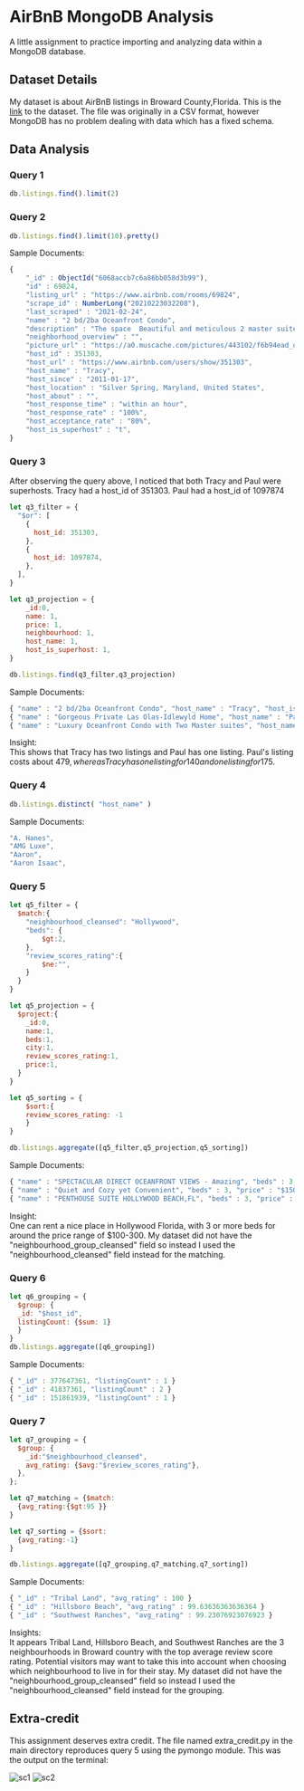 # AirBnB MongoDB Analysis

A little assignment to practice importing and analyzing data within a MongoDB database.


## Dataset Details
My dataset is about AirBnB listings in Broward County,Florida. This is the [link](http://data.insideairbnb.com/united-states/fl/broward-county/2021-02-23/data/listings.csv.gz) to the dataset. The file was originally in a CSV format, however MongoDB has no problem dealing with data which has a fixed schema.  
  

## Data Analysis

### Query 1
```javascript
db.listings.find().limit(2)
```  

### Query 2

```javascript
db.listings.find().limit(10).pretty()
```  
Sample Documents:

```javascript
{
	"_id" : ObjectId("6068accb7c6a86bb058d3b99"),
	"id" : 69824,
	"listing_url" : "https://www.airbnb.com/rooms/69824",
	"scrape_id" : NumberLong("20210223032208"),
	"last_scraped" : "2021-02-24",
	"name" : "2 bd/2ba Oceanfront Condo",
	"description" : "The space  Beautiful and meticulous 2 master suite luxury oceanfront condo fully furnished and equipped with WIFI, digital cable and unlimited long distance in the US and Canada.    Building is full of amenities including tennis court, swimming pool, jacuzzi, workout room, covered and valet parking, direct beach access. Call for additional details.",
	"neighborhood_overview" : "",
	"picture_url" : "https://a0.muscache.com/pictures/443102/f6b94ead_original.jpg",
	"host_id" : 351303,
	"host_url" : "https://www.airbnb.com/users/show/351303",
	"host_name" : "Tracy",
	"host_since" : "2011-01-17",
	"host_location" : "Silver Spring, Maryland, United States",
	"host_about" : "",
	"host_response_time" : "within an hour",
	"host_response_rate" : "100%",
	"host_acceptance_rate" : "80%",
	"host_is_superhost" : "t",
}

```

### Query 3  
After observing the query above, I noticed that both Tracy and Paul were superhosts. Tracy had a host_id of 351303. Paul had a host_id of 1097874

```javascript
let q3_filter = {
  "$or": [
    {
      host_id: 351303,
    },
    {
      host_id: 1097874,
    },
  ],
}

let q3_projection = {
    _id:0, 
    name: 1,
    price: 1, 
    neighbourhood: 1, 
    host_name: 1, 
    host_is_superhost: 1,
}

db.listings.find(q3_filter,q3_projection)
```  
Sample Documents: 
```javascript  
{ "name" : "2 bd/2ba Oceanfront Condo", "host_name" : "Tracy", "host_is_superhost" : "t", "neighbourhood" : "", "price" : "$140.00" }
{ "name" : "Gorgeous Private Las Olas-Idlewyld Home", "host_name" : "Paul", "host_is_superhost" : "t", "neighbourhood" : "Fort Lauderdale, Florida, United States", "price" : "$479.00" }
{ "name" : "Luxury Oceanfront Condo with Two Master suites", "host_name" : "Tracy", "host_is_superhost" : "t", "neighbourhood" : "", "price" : "$175.00" }
```
Insight:  
This shows that Tracy has two listings and Paul has one listing. Paul's listing costs about 479$, whereas Tracy has one listing for 140 and one listing for 175$.

### Query 4  
```javascript  
db.listings.distinct( "host_name" )
```  
Sample Documents:
```javascript
"A. Hanes",
"AMG Luxe",
"Aaron",
"Aaron Isaac",
```

### Query 5
```javascript
let q5_filter = {
  $match:{
    "neighbourhood_cleansed": "Hollywood",
    "beds": {
        $gt:2,
    },
    "review_scores_rating":{
        $ne:"",
    }
  }
}

let q5_projection = {
  $project:{
    _id:0,
    name:1,
    beds:1,
    city:1,
    review_scores_rating:1,
    price:1,
  }
}

let q5_sorting = {
    $sort:{
    review_scores_rating: -1
    }
}

db.listings.aggregate([q5_filter,q5_projection,q5_sorting])
```

Sample Documents: 
```javascript
{ "name" : "SPECTACULAR DIRECT OCEANFRONT VIEWS - Amazing", "beds" : 3, "price" : "$125.00", "review_scores_rating" : 100 }
{ "name" : "Quiet and Cozy yet Convenient", "beds" : 3, "price" : "$150.00", "review_scores_rating" : 100 }
{ "name" : "PENTHOUSE SUITE HOLLYWOOD BEACH,FL", "beds" : 3, "price" : "$128.00", "review_scores_rating" : 100 }
```  
  
Insight:  
One can rent a nice place in Hollywood Florida, with 3 or more beds for around the price range of $100-300. My dataset did not have the "neighbourhood_group_cleansed" field so instead I used the "neighbourhood_cleansed" field instead for the matching.

### Query 6

```javascript
let q6_grouping = {
  $group: {
  _id: "$host_id",
  listingCount: {$sum: 1}
  }
}
db.listings.aggregate([q6_grouping])
```
Sample Documents: 
```javascript
{ "_id" : 377647361, "listingCount" : 1 }
{ "_id" : 41837361, "listingCount" : 2 }
{ "_id" : 151861939, "listingCount" : 1 }
```

### Query 7

```javascript
let q7_grouping = {
  $group: {
    _id:"$neighbourhood_cleansed",
    avg_rating: {$avg:"$review_scores_rating"},
  },
};

let q7_matching = {$match:
  {avg_rating:{$gt:95 }}
}

let q7_sorting = {$sort:
  {avg_rating:-1}
}

db.listings.aggregate([q7_grouping,q7_matching,q7_sorting])
```  
  
Sample Documents: 
```javascript
{ "_id" : "Tribal Land", "avg_rating" : 100 }
{ "_id" : "Hillsboro Beach", "avg_rating" : 99.63636363636364 }
{ "_id" : "Southwest Ranches", "avg_rating" : 99.23076923076923 }
```
  
Insights:  
It appears Tribal Land, Hillsboro Beach, and Southwest Ranches are the 3 neighbourhoods in Broward country with the top average review score rating. Potential visitors may want to take this into account when choosing which neighbourhood to live in for their stay. My dataset did not have the "neighbourhood_group_cleansed" field so instead I used the "neighbourhood_cleansed" field instead for the grouping.

## Extra-credit
This assignment deserves extra credit. The file named extra_credit.py in the main directory reproduces query 5 using the pymongo module. This was the output on the terminal:

![sc1](./images/sc1.png)
![sc2](./images/sc2.png)
